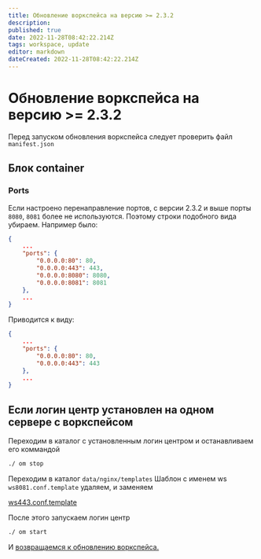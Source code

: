 ```yaml
---
title: Обновление воркспейса на версию >= 2.3.2
description: 
published: true
date: 2022-11-28T08:42:22.214Z
tags: workspace, update
editor: markdown
dateCreated: 2022-11-28T08:42:22.214Z
---
```


# Обновление воркспейса на версию >= 2.3.2

Перед запуском обновления воркспейса следует проверить файл `manifest.json`

## Блок container 
### Ports
Если настроено перенаправление портов, с версии 2.3.2 и выше порты `8080`, `8081` более не используются. Поэтому строки подобного вида убираем.
Например было:
```json
{
    ...
    "ports": {
        "0.0.0.0:80": 80,
        "0.0.0.0:443": 443,
        "0.0.0.0:8080": 8080,
        "0.0.0.0:8081": 8081
    },
    ...
}
```
Приводится к виду:
```json
{
    ...
    "ports": {
        "0.0.0.0:80": 80,
        "0.0.0.0:443": 443
    },
    ...
}
```

## Если логин центр установлен на одном сервере с воркспейсом

Переходим в каталог с установленным логин центром и останавливаем его коммандой
```bash
./ om stop
```

Переходим в каталог `data/nginx/templates`
Шаблон с именем ws `ws8081.conf.template` удаляем, и заменяем 

[ws443.conf.template](wsProxyTemplates/ws443.conf.new.template)

После этого запускаем логин центр

```bash
./ om start
```
И [возвращаемся к обновлению воркспейса.](/ru/workspace/maintenance/update)